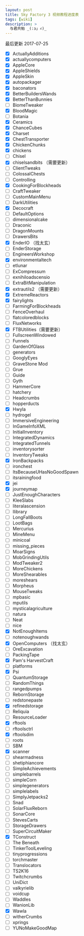 ```yaml
---
layout: post
title: Sky Factory 3 视频教程进度表
tags: [wiki]
description: >
  与君共勉 _(:з」∠)_
---
```

最后更新 2017-07-25

- [x] ActuallyAdditions  
- [x] actuallycomputers
- [x] AppleCore
- [x] AppleShields
- [x] AppleSkin
- [x] autopackager
- [x] baconators
- [x] BetterBuildersWands
- [x] BetterThanBunnies
- [ ] BiomeTweaker
- [x] BloodMagic
- [ ] Botania
- [x] Ceramics
- [x] ChanceCubes
- [x] Charset
- [x] ChestTransporter
- [x] ChickenChunks
- [x] chickens
- [ ] Chisel
- [x] chiselsandbits （需要更新）
- [ ] ClientTweaks
- [ ] ColossalChests
- [ ] Controlling
- [x] CookingForBlockheads
- [ ] CraftTweaker
- [ ] CustomMainMenu
- [ ] DarkUtilities
- [x] Decocraft
- [ ] DefaultOptions
- [ ] dimensionalcake
- [ ] Draconic
- [ ] DragonMounts
- [ ] DrawersBits
- [x] EnderIO （找太玄）
- [ ] EnderStorage
- [ ] EngineersWorkshop
- [x] environmentaltech
- [ ] etlunar
- [ ] ExCompressum
- [ ] exnihiloadscensio
- [ ] ExtraBitManipulation
- [x] extrautils2 （需要更新）
- [x] ExtremeReactors
- [x] fairylights
- [ ] FarmingForBlockheads
- [ ] FenceOverhaul
- [ ] flatcoloredblocks
- [ ] FluxNetworks
- [x] FTBUtilities（需要更新）
- [ ] FullscreenWindowed
- [ ] Funnels
- [ ] GardenOfGlass
- [ ] generators
- [ ] GooglyEyes
- [ ] GraveStone Mod
- [ ] Grue
- [ ] Guide
- [ ] Gyth
- [ ] HammerCore
- [ ] hatchery
- [ ] Headcrumbs
- [ ] hopperducts
- [x] Hwyla
- [ ] hydrogel
- [ ] ImmersiveEngineering
- [ ] InGameInfoXML
- [ ] InitialInventory
- [ ] IntegratedDynamics
- [ ] IntegratedTunnels
- [ ] inventorysorter
- [ ] InventoryTweaks
- [x] IronBackpacks
- [ ] ironchest
- [ ] ItsBecauseUHasNoGoodSpawn
- [ ] itsrainingfood
- [x] jei
- [x] journeymap
- [ ] JustEnoughCharacters
- [ ] KleeSlabs
- [ ] literalascension
- [ ] llibrary
- [ ] LongFallBoots
- [ ] LootBags
- [ ] Mercurius
- [ ] MineMenu
- [ ] minicoal
- [ ] missing_pieces
- [ ] MoarSigns
- [ ] MobGrindingUtils
- [ ] ModTweaker2
- [ ] MoreChickens
- [ ] MoreShearables
- [ ] moreshears
- [ ] Morpheus
- [ ] MouseTweaks
- [ ] mpbasic
- [ ] mputils
- [ ] mysticalagriculture
- [ ] natura
- [ ] Neat
- [ ] nice
- [x] NotEnoughItems
- [ ] notenoughwands
- [x] OpenComputers （找太玄）
- [ ] OreExcavation
- [ ] PackingTape
- [x] Pam's HarvestCraft
- [ ] platforms
- [x] Psi
- [ ] QuantumStorage
- [ ] RandomThings
- [ ] rangedpumps
- [ ] RebornStorage
- [ ] redstonepaste
- [x] refinedstorage
- [ ] Reliquia
- [ ] ResourceLoader
- [x] rftools
- [ ] rftoolsctrl
- [x] rftoolsdim
- [ ] roots
- [ ] SBM
- [x] scanner
- [ ] shearmadness
- [ ] shetiphiancore
- [ ] SimpleAchievements
- [ ] simplebarrels
- [ ] simpleCorn
- [ ] simplegenerators
- [ ] simplelabels
- [ ] SimplyJetpacks2
- [ ] Snad
- [ ] SolarFluxReborn
- [ ] SonarCore
- [ ] StevesCarts
- [ ] StorageDrawers
- [ ] SuperCircuitMaker
- [x] TConstruct
- [ ] The Beneath
- [ ] TinkerToolLeveling
- [ ] tinyprogressions
- [ ] torchmaster
- [ ] Translocators
- [ ] TS2K16
- [ ] Twitchcrumbs
- [ ] UniDict
- [ ] valkyrielib
- [ ] voidcup
- [ ] Waddles
- [ ] WanionLib
- [x] Wawla
- [ ] witherCrumbs
- [ ] xprings
- [ ] YUNoMakeGoodMap
